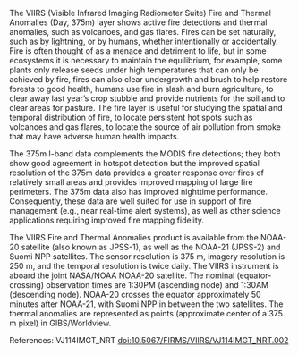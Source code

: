 The VIIRS (Visible Infrared Imaging Radiometer Suite) Fire and Thermal Anomalies (Day, 375m) layer shows active fire detections and thermal anomalies, such as volcanoes, and gas flares. Fires can be set naturally, such as by lightning, or by humans, whether intentionally or accidentally. Fire is often thought of as a menace and detriment to life, but in some ecosystems it is necessary to maintain the equilibrium, for example, some plants only release seeds under high temperatures that can only be achieved by fire, fires can also clear undergrowth and brush to help restore forests to good health, humans use fire in slash and burn agriculture, to clear away last year’s crop stubble and provide nutrients for the soil and to clear areas for pasture. The fire layer is useful for studying the spatial and temporal distribution of fire, to locate persistent hot spots such as volcanoes and gas flares, to locate the source of air pollution from smoke that may have adverse human health impacts.

The 375m I-band data complements the MODIS fire detections; they both show good agreement in hotspot detection but the improved spatial resolution of the 375m data provides a greater response over fires of relatively small areas and provides improved mapping of large fire perimeters. The 375m data also has improved nighttime performance. Consequently, these data are well suited for use in support of fire management (e.g., near real-time alert systems), as well as other science applications requiring improved fire mapping fidelity.

The VIIRS Fire and Thermal Anomalies product is available from the NOAA-20 satellite (also known as JPSS-1), as well as the NOAA-21 (JPSS-2) and Suomi NPP satellites. The sensor resolution is 375 m, imagery resolution is 250 m, and the temporal resolution is twice daily. The VIIRS instrument is aboard the joint NASA/NOAA NOAA-20 satellite. The nominal (equator-crossing) observation times are 1:30PM (ascending node) and 1:30AM (descending node). NOAA-20 crosses the equator approximately 50 minutes after NOAA-21, with Suomi NPP in between the two satellites. The thermal anomalies are represented as points (approximate center of a 375 m pixel) in GIBS/Worldview.

References: VJ114IMGT_NRT [doi:10.5067/FIRMS/VIIRS/VJ114IMGT_NRT.002](https://doi.org/10.5067/FIRMS/VIIRS/VJ114IMGT_NRT.002)

